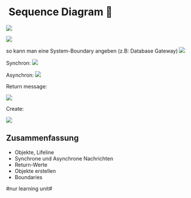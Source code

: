 #  Sequence Diagram 🧬
![][image-1]

![][image-2] 

so kann man eine System-Boundary angeben (z.B: Database Gateway)
![][image-3]

Synchron:
![][image-4]


Asynchron:
![][image-5]

Return message:

![][image-6]

Create:

![][image-7]

## Zusammenfassung
- Objekte, Lifeline
- Synchrone und Asynchrone Nachrichten
- Return-Werte
- Objekte erstellen
- Boundaries

[image-1]:	assets/Bildschirmfoto%202022-12-17%20um%2017.12.32.png
[image-2]:	assets/Bildschirmfoto%202022-12-17%20um%2017.15.29.png
[image-3]:	assets/DraggedImage.tiff
[image-4]:	https://d3n817fwly711g.cloudfront.net/uploads/2017/01/Synchronous-Message.png
[image-5]:	assets/Bildschirmfoto%202022-12-17%20um%2017.16.25.png
[image-6]:	assets/Bildschirmfoto%202022-12-17%20um%2017.16.44.png
[image-7]:	assets/Bildschirmfoto%202022-12-17%20um%2017.16.57.png

#nur learning unit#